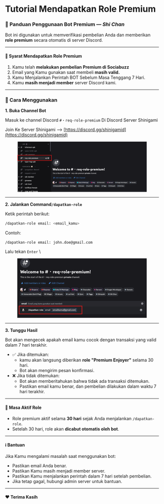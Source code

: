 # Tutorial Mendapatkan Role Premium

### 📘 Panduan Penggunaan Bot Premium — _Shi Chan_

Bot ini digunakan untuk memverifikasi pembelian Anda dan memberikan **role premium** secara otomatis di server Discord.

***

#### 📌 Syarat Mendapatkan Role Premium

1. Kamu telah **melakukan pembelian Premium di Sociabuzz**
2. Email yang Kamu gunakan saat membeli **masih valid.**
3. Kamu Menjalankan Perintah BOT Sebelum Masa Tenggang 7 Hari.
4. Kamu **masih menjadi member** server Discord kami.

***

### 🔧 Cara Menggunakan

**1. Buka Channel Bot**

Masuk ke channel Discord  `#・req-role-premium`  Di Discord Server Shinigami&#x20;

Join Ke Server Shinigami --> [https://discord.gg/shinigamid](https://discord.gg/shinigamid)

<figure><img src=".gitbook/assets/image.png" alt=""><figcaption></figcaption></figure>

***

**2. Jalankan Command`/dapatkan-role`**

Ketik perintah berikut:

```bash
/dapatkan-role email: <email_kamu>
```

Contoh:

```
/dapatkan-role email: john.doe@gmail.com
```

Lalu tekan `Enter` \


<figure><img src=".gitbook/assets/image (2).png" alt=""><figcaption></figcaption></figure>

***

**3. Tunggu Hasil**

Bot akan mengecek apakah email kamu cocok dengan transaksi yang valid dalam 7 hari terakhir.

* ✅ Jika ditemukan:
  * kamu akan langsung diberikan **role "Premium Enjoyer"** selama 30 hari.
  * Bot akan mengirim pesan konfirmasi.
* ❌ Jika tidak ditemukan:
  * Bot akan memberitahukan bahwa tidak ada transaksi ditemukan.
  * Pastikan email kamu benar, dan pembelian dilakukan dalam waktu 7 hari terakhir.

***

#### 📅 Masa Aktif Role

* Role premium aktif selama **30 hari** sejak Anda menjalankan `/dapatkan-role`.
* Setelah 30 hari, role akan **dicabut otomatis oleh bot**.

***

#### ℹ️ Bantuan

Jika Kamu mengalami masalah saat menggunakan bot:

* Pastikan email Anda benar.
* Pastikan Kamu masih menjadi member server.
* Pastikan Kamu menjalankan perintah dalam 7 hari setelah pembelian.
* Jika tetap gagal, hubungi admin server untuk bantuan.

***

#### ❤️ Terima Kasih
